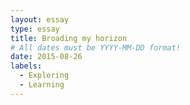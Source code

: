 ```yaml
---
layout: essay
type: essay
title: Broading my horizon
# All dates must be YYYY-MM-DD format!
date: 2015-08-26
labels:
  - Exploring
  - Learning
---
```



